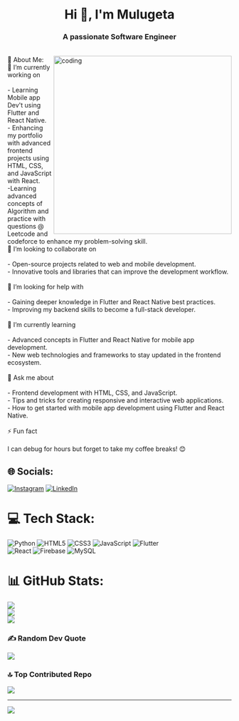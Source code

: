 <h1 align="center">Hi 👋, I'm Mulugeta</h1>
<h3 align="center">A passionate Software Engineer</h3>
   <br>
   
   <image align = "right" alt = "coding" width = "400" src = "[https://www.google.com/url?sa=i&url=https%3A%2F%2Fdribbble.com%2Fshots%2F4502924-Python-developer-animation&psig=AOvVaw2q4FiV0VoD4sHs2DKrzbzN&ust=1735406204099000&source=images&cd=vfe&opi=89978449&ved=0CBMQjRxqFwoTCLD_gfy5yIoDFQAAAAAdAAAAABAJ](https://dribbble.com/shots/4502924-Python-developer-animation/attachments/10432197?mode=media)">
 💫 About Me: <br>
🔭 I’m currently working on<br><br>- Learning Mobile app Dev't using Flutter and React Native.<br>- Enhancing my portfolio with advanced frontend projects using HTML, CSS, and JavaScript with React.<br>-Learning advanced concepts of Algorithm and practice with questions @ Leetcode and codeforce to enhance my  problem-solving skill. <br>👯 I’m looking to collaborate on<br><br>- Open-source projects related to web and mobile development.<br>- Innovative tools and libraries that can improve the development workflow.<br><br>🤝 I’m looking for help with<br><br>- Gaining deeper knowledge in Flutter and React Native best practices.<br>- Improving my backend skills to become a full-stack developer.<br><br>🌱 I’m currently learning<br><br>- Advanced concepts in Flutter and React Native for mobile app development.<br>- New web technologies and frameworks to stay updated in the frontend ecosystem.<br><br>💬 Ask me about<br><br>- Frontend development with HTML, CSS, and JavaScript.<br>- Tips and tricks for creating responsive and interactive web applications.<br>- How to get started with mobile app development using Flutter and React Native.<br><br>⚡ Fun fact<br><br>I can debug for hours but forget to take my coffee breaks! 😊


## 🌐 Socials:
 [![Instagram](https://img.shields.io/badge/Instagram-%23E4405F.svg?logo=Instagram&logoColor=white)](https://instagram.com/m_u_l_l_e_r_16) [![LinkedIn](https://img.shields.io/badge/LinkedIn-%230077B5.svg?logo=linkedin&logoColor=white)](https://linkedin.com/in/https://www.linkedin.com/in/mulugetaabeje16/) 

# 💻 Tech Stack:
![Python](https://img.shields.io/badge/python-3670A0?style=plastic&logo=python&logoColor=ffdd54) ![HTML5](https://img.shields.io/badge/html5-%23E34F26.svg?style=plastic&logo=html5&logoColor=white) ![CSS3](https://img.shields.io/badge/css3-%231572B6.svg?style=plastic&logo=css3&logoColor=white) ![JavaScript](https://img.shields.io/badge/javascript-%23323330.svg?style=plastic&logo=javascript&logoColor=%23F7DF1E) ![Flutter](https://img.shields.io/badge/Flutter-%2302569B.svg?style=plastic&logo=Flutter&logoColor=white) 
<br> ![React](https://img.shields.io/badge/react-%2320232a.svg?style=plastic&logo=react&logoColor=%2361DAFB)  ![Firebase](https://img.shields.io/badge/firebase-%23039BE5.svg?style=plastic&logo=firebase) ![MySQL](https://img.shields.io/badge/mysql-4479A1.svg?style=plastic&logo=mysql&logoColor=white)
# 📊 GitHub Stats:
![](https://github-readme-stats.vercel.app/api?username=Muller1616&theme=tokyonight&hide_border=true&include_all_commits=false&count_private=false)<br/>
![](https://github-readme-streak-stats.herokuapp.com/?user=Muller1616&theme=tokyonight&hide_border=true)<br/>
![](https://github-readme-stats.vercel.app/api/top-langs/?username=Muller1616&theme=tokyonight&hide_border=true&include_all_commits=false&count_private=false&layout=compact)

### ✍️ Random Dev Quote
![](https://quotes-github-readme.vercel.app/api?type=horizontal&theme=radical)

### 🔝 Top Contributed Repo
![](https://github-contributor-stats.vercel.app/api?username=Muller1616&limit=5&theme=dark&combine_all_yearly_contributions=true)

---
[![](https://visitcount.itsvg.in/api?id=Muller1616&icon=0&color=0)](https://visitcount.itsvg.in)

<!-- Proudly created with GPRM ( https://gprm.itsvg.in ) -->
